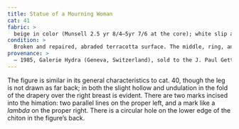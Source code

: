 ```yaml
---
title: Statue of a Mourning Woman
cat: 41
fabric: >
  beige in color (Munsell 2.5 yr 8/4–5yr 7/6 at the core); white slip and polychromy are as the previous piece. Polychromy: vertical organic pink band on the proper right side, back, and front of the chiton; iron-based red pigment on the hair and feet, and minor traces in the mouth; white pigment ground layer.
condition: > 
  Broken and repaired, abraded terracotta surface. The middle, ring, and pinky fingers of the right hand are broken and repaired. The figure is covered in a heavy layer of burial accretion over the white ground.
provenance: >
  – 1985, Galerie Hydra (Geneva, Switzerland), sold to the J. Paul Getty Museum, 1985.
---
```

The figure is similar in its general characteristics to cat. 40, though
the leg is not drawn as far back; in both the slight hollow and
undulation in the fold of the drapery over the right breast is evident.
There are two marks incised into the himation: two parallel lines on the
proper left, and a mark like a *lambda* on the proper right. There is a
circular hole on the lower edge of the chiton in the figure’s back.
